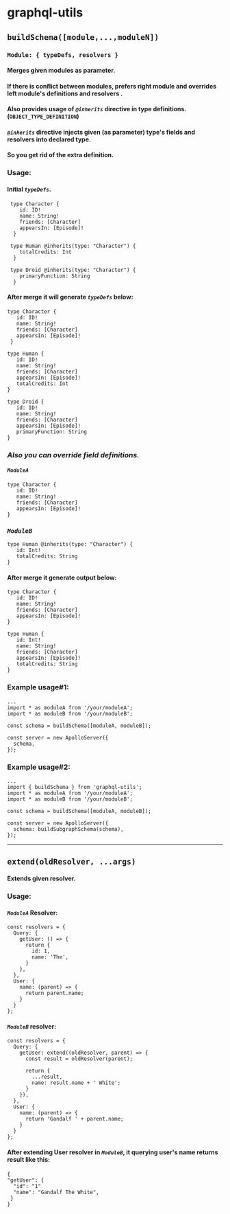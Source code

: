 # graphql-utils

## `buildSchema([module,...,moduleN])`
### `Module: { typeDefs, resolvers }`
#### Merges given modules as parameter. 
#### If there is conflict between modules, prefers right module and overrides left module's definitions and resolvers .
#### Also provides usage of *`@inherits`* directive in type definitions. (`OBJECT_TYPE_DEFINITION`)
####  *`@inherits`* directive injects given (as parameter) type's fields and resolvers into declared type.
  
#### So you get rid of the extra definition.
### Usage:

#### Initial *`typeDefs`*.
```
 type Character {
    id: ID!
    name: String!
    friends: [Character]
    appearsIn: [Episode]!
  }

 type Human @inherits(type: "Character") {
    totalCredits: Int
  }
  
 type Droid @inherits(type: "Character") {
    primaryFunction: String
  }
```

#### After merge it will generate *`typeDefs`* below:
```
type Character {
   id: ID!
   name: String!
   friends: [Character]
   appearsIn: [Episode]!
 }

type Human {
   id: ID!
   name: String!
   friends: [Character]
   appearsIn: [Episode]!
   totalCredits: Int
}
  
type Droid {
   id: ID!
   name: String!
   friends: [Character]
   appearsIn: [Episode]!
   primaryFunction: String
}
```

### *Also you can override field definitions.*

#### *`ModuleA`*
```
type Character {
   id: ID!
   name: String!
   friends: [Character]
   appearsIn: [Episode]!
}
```

### *`ModuleB`*

```
type Human @inherits(type: "Character") {
   id: Int!
   totalCredits: String
}
```

#### After merge it generate output below:
```
type Character {
   id: ID!
   name: String!
   friends: [Character]
   appearsIn: [Episode]!
}

type Human {
   id: Int!
   name: String!
   friends: [Character]
   appearsIn: [Episode]!
   totalCredits: String
}
```

### Example usage#1:
```
...
import * as moduleA from '/your/moduleA';
import * as moduleB from '/your/moduleB';

const schema = buildSchema([moduleA, moduleB]);

const server = new ApolloServer({
  schema,
});
```

### Example usage#2:
```
...
import { buildSchema } from 'graphql-utils';
import * as moduleA from '/your/moduleA';
import * as moduleB from '/your/moduleB';

const schema = buildSchema([moduleA, moduleB]);

const server = new ApolloServer({
  schema: buildSubgraphSchema(schema),
});
```
---

## `extend(oldResolver, ...args)`
#### Extends given resolver.

### Usage:
#### *`ModuleA`* Resolver:
```
const resolvers = {
  Query: {
    getUser: () => {
      return {
        id: 1,
        name: 'The',
      }
    },
  },
  User: {
    name: (parent) => {
      return parent.name;
    }
  }
};
```

#### *`ModuleB`* resolver:
```
const resolvers = {
  Query: {
    getUser: extend((oldResolver, parent) => {
      const result = oldResolver(parent);
      
      return {
        ...result,
        name: result.name + ' White'; 
      }
    }),
  },
  User: {
    name: (parent) => {
      return 'Gandalf ' + parent.name;
    }
  }
};
```

#### After extending User resolver in *`ModuleB`*, it querying user's name returns result like this:
```
{
"getUser": {
  "id": "1"
  "name": "Gandalf The White",
 }
}
```




